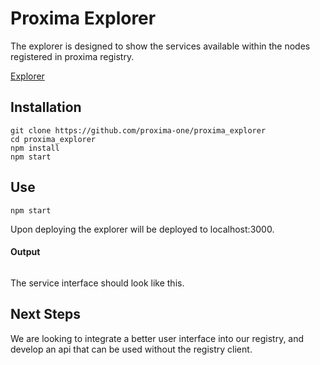 # Proxima Explorer

The explorer is designed to show the services available within the nodes registered in proxima registry. 

[Explorer]()

## Installation

```
git clone https://github.com/proxima-one/proxima_explorer
cd proxima_explorer
npm install
npm start
```


## Use

```
npm start
```

Upon deploying the explorer will be deployed to localhost:3000. 

#### Output
 
```console

```

The service interface should look like this. 

## Next Steps

We are looking to integrate a better user interface into our registry, and develop an api that can be used without the registry client.
